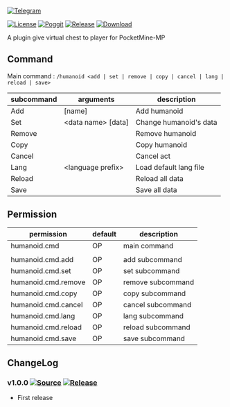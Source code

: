 [![Telegram](https://img.shields.io/badge/Telegram-PresentKim-blue.svg?logo=telegram)](https://t.me/PresentKim)

[![License](https://img.shields.io/github/license/PMMPPlugin/Humanoid.svg?label=License)](LICENSE)
[![Poggit](https://poggit.pmmp.io/ci.shield/PMMPPlugin/Humanoid/Humanoid)](https://poggit.pmmp.io/ci/PMMPPlugin/Humanoid)
[![Release](https://img.shields.io/github/release/PMMPPlugin/Humanoid.svg?label=Release)](https://github.com/PMMPPlugin/Humanoid/releases/latest)
[![Download](https://img.shields.io/github/downloads/PMMPPlugin/Humanoid/total.svg?label=Download)](https://github.com/PMMPPlugin/Humanoid/releases/latest)


A plugin give virtual chest to player for PocketMine-MP

## Command
Main command : `/humanoid <add | set | remove | copy | cancel | lang | reload | save>`

| subcommand | arguments                        | description                 |
| ---------- | -------------------------------- | --------------------------- |
| Add        | \[name\]                         | Add humanoid                |
| Set        | \<data name\> \[data\]           | Change humanoid's data      |
| Remove     |                                  | Remove humanoid             |
| Copy       |                                  | Copy humanoid               |
| Cancel     |                                  | Cancel act                  |
| Lang       | \<language prefix\>              | Load default lang file      |
| Reload     |                                  | Reload all data             |
| Save       |                                  | Save all data               |




## Permission
| permission          | default  | description        |
| ------------------- | -------- | ------------------ |
| humanoid.cmd        | OP       | main command       |
|                     |          |                    |
| humanoid.cmd.add    | OP       | add subcommand     |
| humanoid.cmd.set    | OP       | set  subcommand    |
| humanoid.cmd.remove | OP       | remove subcommand  |
| humanoid.cmd.copy   | OP       | copy subcommand    |
| humanoid.cmd.cancel | OP       | cancel subcommand  |
| humanoid.cmd.lang   | OP       | lang subcommand    |
| humanoid.cmd.reload | OP       | reload subcommand  |
| humanoid.cmd.save   | OP       | save subcommand    |




## ChangeLog
### v1.0.0 [![Source](https://img.shields.io/badge/source-v1.0.0-blue.png?label=source)](https://github.com/PMMPPlugin/Humanoid/tree/v1.0.0) [![Release](https://img.shields.io/github/downloads/PMMPPlugin/Humanoid/v1.0.0/total.png?label=download&colorB=1fadad)](https://github.com/PMMPPlugin/Humanoid/releases/v1.0.0)
- First release